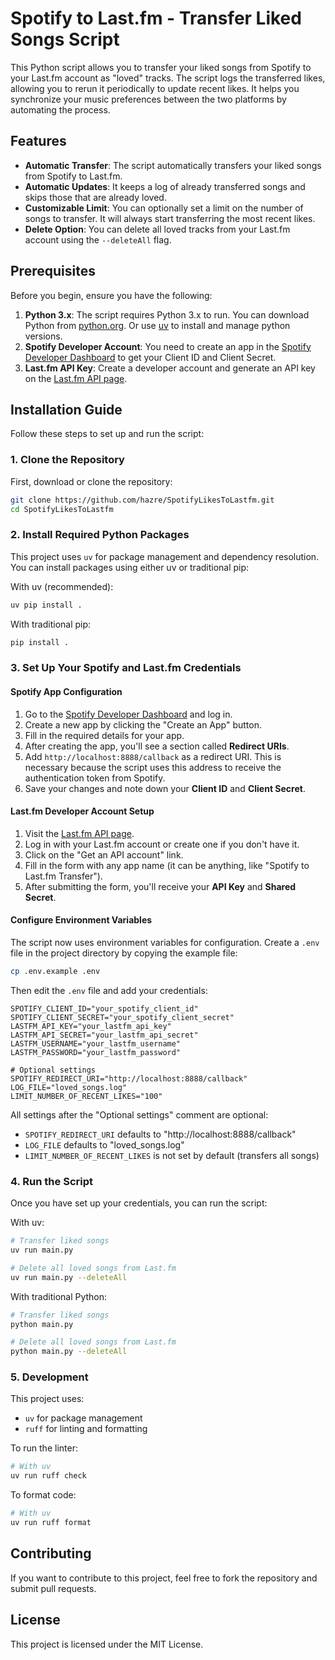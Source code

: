 # Spotify to Last.fm - Transfer Liked Songs Script

This Python script allows you to transfer your liked songs from Spotify to your Last.fm account as "loved" tracks. The script logs the transferred likes, allowing you to rerun it periodically to update recent likes. It helps you synchronize your music preferences between the two platforms by automating the process.

## Features

- **Automatic Transfer**: The script automatically transfers your liked songs from Spotify to Last.fm.
- **Automatic Updates**: It keeps a log of already transferred songs and skips those that are already loved.
- **Customizable Limit**: You can optionally set a limit on the number of songs to transfer. It will always start transferring the most recent likes.
- **Delete Option**: You can delete all loved tracks from your Last.fm account using the `--deleteAll` flag.

## Prerequisites

Before you begin, ensure you have the following:

1. **Python 3.x**: The script requires Python 3.x to run. You can download Python from [python.org](https://www.python.org/downloads/). Or use [uv](https://docs.astral.sh/uv/) to install and manage python versions.
2. **Spotify Developer Account**: You need to create an app in the [Spotify Developer Dashboard](https://developer.spotify.com/dashboard/applications) to get your Client ID and Client Secret.
3. **Last.fm API Key**: Create a developer account and generate an API key on the [Last.fm API page](https://www.last.fm/api).

## Installation Guide

Follow these steps to set up and run the script:

### 1. Clone the Repository

First, download or clone the repository:

```bash
git clone https://github.com/hazre/SpotifyLikesToLastfm.git
cd SpotifyLikesToLastfm
```

### 2. Install Required Python Packages

This project uses `uv` for package management and dependency resolution. You can install packages using either uv or traditional pip:

With uv (recommended):
```bash
uv pip install .
```

With traditional pip:
```bash
pip install .
```

### 3. Set Up Your Spotify and Last.fm Credentials

#### Spotify App Configuration

1. Go to the [Spotify Developer Dashboard](https://developer.spotify.com/dashboard/applications) and log in.
2. Create a new app by clicking the "Create an App" button.
3. Fill in the required details for your app.
4. After creating the app, you'll see a section called **Redirect URIs**.
5. Add `http://localhost:8888/callback` as a redirect URI. This is necessary because the script uses this address to receive the authentication token from Spotify.
6. Save your changes and note down your **Client ID** and **Client Secret**.

#### Last.fm Developer Account Setup

1. Visit the [Last.fm API page](https://www.last.fm/api).
2. Log in with your Last.fm account or create one if you don't have it.
3. Click on the "Get an API account" link.
4. Fill in the form with any app name (it can be anything, like "Spotify to Last.fm Transfer").
5. After submitting the form, you'll receive your **API Key** and **Shared Secret**.

#### Configure Environment Variables

The script now uses environment variables for configuration. Create a `.env` file in the project directory by copying the example file:

```bash
cp .env.example .env
```

Then edit the `.env` file and add your credentials:

```
SPOTIFY_CLIENT_ID="your_spotify_client_id"
SPOTIFY_CLIENT_SECRET="your_spotify_client_secret"
LASTFM_API_KEY="your_lastfm_api_key"
LASTFM_API_SECRET="your_lastfm_api_secret"
LASTFM_USERNAME="your_lastfm_username"
LASTFM_PASSWORD="your_lastfm_password"

# Optional settings
SPOTIFY_REDIRECT_URI="http://localhost:8888/callback"
LOG_FILE="loved_songs.log"
LIMIT_NUMBER_OF_RECENT_LIKES="100"
```

All settings after the "Optional settings" comment are optional:
- `SPOTIFY_REDIRECT_URI` defaults to "http://localhost:8888/callback"
- `LOG_FILE` defaults to "loved_songs.log"
- `LIMIT_NUMBER_OF_RECENT_LIKES` is not set by default (transfers all songs)

### 4. Run the Script

Once you have set up your credentials, you can run the script:

With uv:
```bash
# Transfer liked songs
uv run main.py

# Delete all loved songs from Last.fm
uv run main.py --deleteAll
```

With traditional Python:
```bash
# Transfer liked songs
python main.py

# Delete all loved songs from Last.fm
python main.py --deleteAll
```

### 5. Development

This project uses:
- `uv` for package management
- `ruff` for linting and formatting

To run the linter:
```bash
# With uv
uv run ruff check
```

To format code:
```bash
# With uv
uv run ruff format
```

## Contributing

If you want to contribute to this project, feel free to fork the repository and submit pull requests.

## License

This project is licensed under the MIT License.